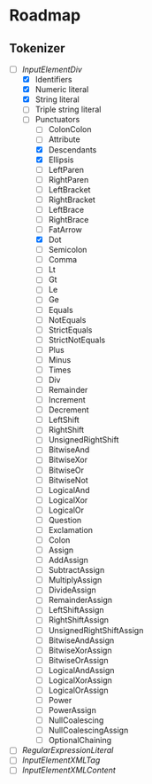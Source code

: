 # Roadmap

## Tokenizer

- [ ] *InputElementDiv*
  - [x] Identifiers
  - [x] Numeric literal
  - [x] String literal
  - [ ] Triple string literal
  - [ ] Punctuators
    - [ ] ColonColon
    - [ ] Attribute
    - [x] Descendants
    - [x] Ellipsis
    - [ ] LeftParen
    - [ ] RightParen
    - [ ] LeftBracket
    - [ ] RightBracket
    - [ ] LeftBrace
    - [ ] RightBrace
    - [ ] FatArrow
    - [x] Dot
    - [ ] Semicolon
    - [ ] Comma
    - [ ] Lt
    - [ ] Gt
    - [ ] Le
    - [ ] Ge
    - [ ] Equals
    - [ ] NotEquals
    - [ ] StrictEquals
    - [ ] StrictNotEquals
    - [ ] Plus
    - [ ] Minus
    - [ ] Times
    - [ ] Div
    - [ ] Remainder
    - [ ] Increment
    - [ ] Decrement
    - [ ] LeftShift
    - [ ] RightShift
    - [ ] UnsignedRightShift
    - [ ] BitwiseAnd
    - [ ] BitwiseXor
    - [ ] BitwiseOr
    - [ ] BitwiseNot
    - [ ] LogicalAnd
    - [ ] LogicalXor
    - [ ] LogicalOr
    - [ ] Question
    - [ ] Exclamation
    - [ ] Colon
    - [ ] Assign
    - [ ] AddAssign
    - [ ] SubtractAssign
    - [ ] MultiplyAssign
    - [ ] DivideAssign
    - [ ] RemainderAssign
    - [ ] LeftShiftAssign
    - [ ] RightShiftAssign
    - [ ] UnsignedRightShiftAssign
    - [ ] BitwiseAndAssign
    - [ ] BitwiseXorAssign
    - [ ] BitwiseOrAssign
    - [ ] LogicalAndAssign
    - [ ] LogicalXorAssign
    - [ ] LogicalOrAssign
    - [ ] Power
    - [ ] PowerAssign
    - [ ] NullCoalescing
    - [ ] NullCoalescingAssign
    - [ ] OptionalChaining
- [ ] *RegularExpressionLiteral*
- [ ] *InputElementXMLTag*
- [ ] *InputElementXMLContent*